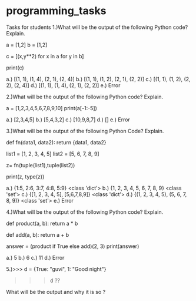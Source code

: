 # programming_tasks
Tasks for students
1.)What will be the output of the following Python code? Explain.

a = [1,2]
b = [1,2]

c = [(x,y**2) for x in a for y in b] 

print(c)﻿

a.) [(1, 1), (1, 4), (2, 1), (2, 4)]
b.) [(1, 1), (1, 2), (2, 1), (2, 2)]
c.) [(1, 1), (1, 2), (2, 2), (2, 4)]
d.) [(1, 1), (1, 4), (2, 1), (2, 2)]
e.) Error

2.)What will be the output of the following Python code? Explain.

a = [1,2,3,4,5,6,7,8,9,10]
print(a[-1:-5])﻿

a.) [2,3,4,5]
b.) [5,4,3,2]
c.) [10,9,8,7]
d.) []
e.) Error

3.)What will be the output of the following Python Code? Explain.

def fn(data1, data2):
    return {data1, data2}

list1 = [1, 2, 3, 4, 5]
list2 = [5, 6, 7, 8, 9]

z= fn(tuple(list1),tuple(list2))

print(z, type(z))﻿

a.) {1:5, 2:6, 3:7, 4:8, 5:9} <class 'dict'>
b.) {1, 2, 3, 4, 5, 6, 7, 8, 9} <class 'set'>
c.) {[1, 2, 3, 4, 5], [5,6,7,8,9]} <class 'dict'>
d.) {(1, 2, 3, 4, 5), (5, 6, 7, 8, 9)} <class 'set'>
e.) Error

4.)What will be the output of the following Python code? Explain.

def product(a, b):
    return a * b


def add(a, b):
    return a + b


answer = (product if True else add)(2, 3)
print(answer)﻿

a.) 5
b.) 6
c.) 11
d.) Error

5.)>>> d = {True: "guvi", 1: "Good night"}

>>> d ??

What will be the output and why it is so ?

